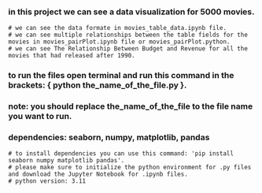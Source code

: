 ### in this project we can see a data visualization for 5000 movies.
    # we can see the data formate in movies_table_data.ipynb file.
    # we can see multiple relationships between the table fields for the movies in movies_pairPlot.ipynb file or movies_pairPlot.python.
    # we can see The Relationship Between Budget and Revenue for all the movies that had released after 1990.

### to run the files open terminal and run this command in the brackets: { python the_name_of_the_file.py }.

### note: you should replace the_name_of_the_file to the file name you want to run.

### dependencies: seaborn, numpy, matplotlib, pandas
    # to install dependencies you can use this command: 'pip install seaborn numpy matplotlib pandas'.
    # please make sure to initialize the python environment for .py files and download the Jupyter Notebook for .ipynb files.
    # python version: 3.11

